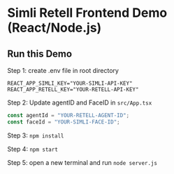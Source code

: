 # Simli Retell Frontend Demo (React/Node.js)

## Run this Demo

Step 1: create .env file in root directory
```
REACT_APP_SIMLI_KEY="YOUR-SIMLI-API-KEY"
REACT_APP_RETELL_KEY="YOUR-RETELL-API-KEY"
```
Step 2: Update agentID and FaceID in `src/App.tsx`
```js
const agentId = "YOUR-RETELL-AGENT-ID";
const faceId = "YOUR-SIMLI-FACE-ID"; 
```

Step 3: `npm install`

Step 4: `npm start`

Step 5: open a new terminal and run `node server.js`
